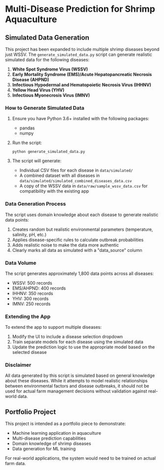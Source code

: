 # Multi-Disease Prediction for Shrimp Aquaculture

## Simulated Data Generation

This project has been expanded to include multiple shrimp diseases beyond just WSSV. The `generate_simulated_data.py` script can generate realistic simulated data for the following diseases:

1. **White Spot Syndrome Virus (WSSV)**
2. **Early Mortality Syndrome (EMS)/Acute Hepatopancreatic Necrosis Disease (AHPND)**
3. **Infectious Hypodermal and Hematopoietic Necrosis Virus (IHHNV)**
4. **Yellow Head Virus (YHV)**
5. **Infectious Myonecrosis Virus (IMNV)**

### How to Generate Simulated Data

1. Ensure you have Python 3.6+ installed with the following packages:
   - pandas
   - numpy

2. Run the script:
   ```
   python generate_simulated_data.py
   ```

3. The script will generate:
   - Individual CSV files for each disease in `data/simulated/`
   - A combined dataset with all diseases in `data/simulated/simulated_combined_diseases_data.csv`
   - A copy of the WSSV data in `data/raw/sample_wssv_data.csv` for compatibility with the existing app

### Data Generation Process

The script uses domain knowledge about each disease to generate realistic data points:

1. Creates random but realistic environmental parameters (temperature, salinity, pH, etc.)
2. Applies disease-specific rules to calculate outbreak probabilities
3. Adds realistic noise to make the data more authentic
4. Clearly marks all data as simulated with a "data_source" column

### Data Volume

The script generates approximately 1,800 data points across all diseases:
- WSSV: 500 records
- EMS/AHPND: 400 records
- IHHNV: 350 records
- YHV: 300 records
- IMNV: 250 records

### Extending the App

To extend the app to support multiple diseases:

1. Modify the UI to include a disease selection dropdown
2. Train separate models for each disease using the simulated data
3. Update the prediction logic to use the appropriate model based on the selected disease

### Disclaimer

All data generated by this script is simulated based on general knowledge about these diseases. While it attempts to model realistic relationships between environmental factors and disease outbreaks, it should not be used for actual farm management decisions without validation against real-world data.

## Portfolio Project

This project is intended as a portfolio piece to demonstrate:
- Machine learning application in aquaculture
- Multi-disease prediction capabilities
- Domain knowledge of shrimp diseases
- Data generation for ML training

For real-world applications, the system would need to be trained on actual farm data. 